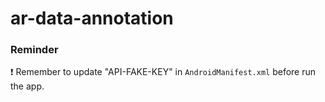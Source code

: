 # ar-data-annotation
### **Reminder**
:exclamation: Remember to update "API-FAKE-KEY" in `AndroidManifest.xml` before run the app.
